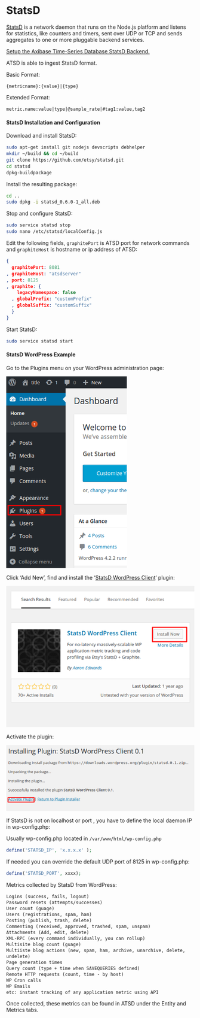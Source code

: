 # StatsD

[StatsD](https://github.com/etsy/statsd) is a network daemon that runs on the Node.js platform and listens for statistics, like counters and timers, sent over UDP or TCP and sends aggregates to one or more pluggable backend services.

[Setup the Axibase Time-Series Database StatsD Backend.](statsd-backend.md)

ATSD is able to ingest StatsD format.

Basic Format:

```
{metricname}:{value}|{type}
```

Extended Format:

```
metric.name:value|type|@sample_rate|#tag1:value,tag2
```

#### StatsD Installation and Configuration

Download and install StatsD:

```sh
sudo apt-get install git nodejs devscripts debhelper
mkdir ~/build && cd ~/build
git clone https://github.com/etsy/statsd.git
cd statsd 
dpkg-buildpackage
```

Install the resulting package:

```sh
cd .. 
sudo dpkg -i statsd_0.6.0-1_all.deb
```

Stop and configure StatsD:

```sh
sudo service statsd stop
sudo nano /etc/statsd/localConfig.js
```

Edit the following fields, `graphitePort` is ATSD port for network commands and `graphiteHost` is hostname or ip address of ATSD:

```json
{
  graphitePort: 8081
, graphiteHost: "atsdserver"
, port: 8125
, graphite: {
    legacyNamespace: false
  , globalPrefix: "customPrefix"
  , globalSuffix: "customSuffix"
  }
}
```

Start StatsD:

```sh
sudo service statsd start
```

#### StatsD WordPress Example

Go to the Plugins menu on your WordPress administration page:

![](resources/plugins_menu.png)

Click ‘Add New’, find and install the ‘[StatsD WordPress Client](https://wordpress.org/plugins/statsd/)‘ plugin:

![](resources/statsd_plugin1.png)

Activate the plugin:

![](resources/activate_plugin.png)

If StatsD is not on localhost or port , you have to define the local daemon IP in wp-config.php:

Usually wp-config.php located in `/var/www/html/wp-config.php`

```php
define('STATSD_IP', 'x.x.x.x' );
```

If needed you can override the default UDP port of 8125 in wp-config.php:

```php
define('STATSD_PORT', xxxx);
```

Metrics collected by StatsD from WordPress:

```
Logins (success, fails, logout)
Password resets (attempts/successes)
User count (guage)
Users (registrations, spam, ham)
Posting (publish, trash, delete)
Commenting (received, approved, trashed, spam, unspam)
Attachments (Add, edit, delete)
XML-RPC (every command individually, you can rollup)
Multisite blog count (guage)
Multiiste blog actions (new, spam, ham, archive, unarchive, delete, undelete)
Page generation times
Query count (type + time when SAVEQUERIES defined)
Remote HTTP requests (count, time - by host)
WP Cron calls
WP Emails
etc: instant tracking of any application metric using API
```

Once collected, these metrics can be found in ATSD under the Entity and Metrics tabs.

